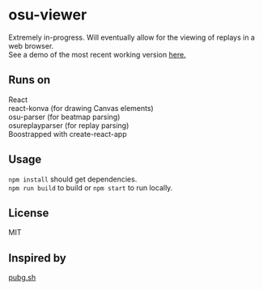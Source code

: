 osu-viewer
=====
Extremely in-progress. Will eventually allow for the viewing of replays in a web browser.  
See a demo of the most recent working version [here.](http://alexl.in/osu-viewer-test)  

Runs on
-----
React  
react-konva (for drawing Canvas elements)  
osu-parser (for beatmap parsing)  
osureplayparser (for replay parsing)  
Boostrapped with create-react-app  

Usage
-----
`npm install` should get dependencies.  
`npm run build` to build or `npm start` to run locally.  

License
-----
MIT

Inspired by
-----
[pubg.sh](https://pubg.sh/)
